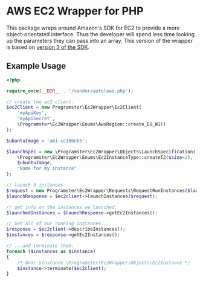 AWS EC2 Wrapper for PHP
========================

This package wraps around Amazon's SDK for EC2 to provide a more object-orientated interface. 
Thus the developer will spend less time looking up the parameters they can pass into an array.
This version of the wrapper is based on [version 3 of the SDK](https://docs.aws.amazon.com/aws-sdk-php/v3/api/class-Aws.Ec2.Ec2Client.html).

## Example Usage

```php
<?php 

require_once(__DIR__ . '/vendor/autoload.php');

// create the ec2 client.
$ec2Client = new Programster\Ec2Wrapper\Ec2Client(
    'myApiKey', 
    'myApiSecret', 
    \Programster\Ec2Wrapper\Enums\AwsRegion::create_EU_W1()
);

$ubuntuImage = 'ami-cc166eb5';

$launchSpec = new \Programster\Ec2Wrapper\Objects\LaunchSpecification(
    \Programster\Ec2Wrapper\Enums\Ec2InstanceType::createT2($size=1),  // 1 = nano
    $ubuntuImage,
    "Name for my instance"
);

// launch 3 instances
$request = new Programster\Ec2Wrapper\Requests\RequestRunInstances($launchSpec, 3, 3); 
$launchResponse = $ec2client->launchInstances($request);

// get info on the instances we launched.
$launchedInstances = $launchResponse->getEc2Instances();

// Get all of our running instances...
$response = $ec2client->describeInstances();
$instances = $response->getEc2Instances();

// ...and terminate them.
foreach ($instances as $instance)
{
    /* @var $instance \Programster\Ec2Wrapper\Objects\Ec2Instance */
    $instance->terminate($ec2client);
}
```